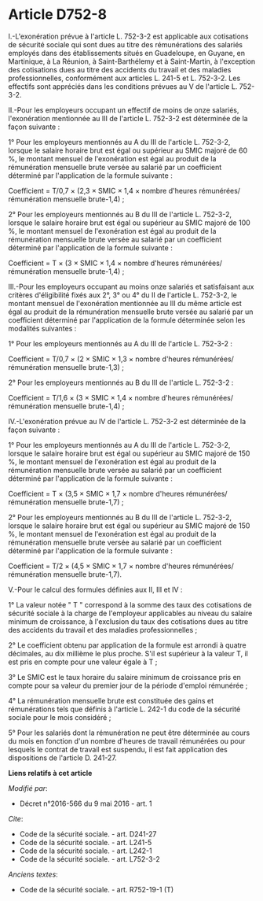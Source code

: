 # Article D752-8

I.-L'exonération prévue à l'article L. 752-3-2 est applicable aux cotisations de sécurité sociale qui sont dues au titre des
rémunérations des salariés employés dans des établissements situés en Guadeloupe, en Guyane, en Martinique, à La Réunion, à
Saint-Barthélemy et à Saint-Martin, à l'exception des cotisations dues au titre des accidents du travail et des maladies
professionnelles, conformément aux articles L. 241-5 et L. 752-3-2. Les effectifs sont appréciés dans les conditions prévues
au V de l'article L. 752-3-2. 

II.-Pour les employeurs occupant un effectif de moins de onze salariés, l'exonération mentionnée au III de l'article L.
752-3-2 est déterminée de la façon suivante : 

1° Pour les employeurs mentionnés au A du III de l'article L. 752-3-2, lorsque le salaire horaire brut est égal ou supérieur
au SMIC majoré de 60 %, le montant mensuel de l'exonération est égal au produit de la rémunération mensuelle brute versée au
salarié par un coefficient déterminé par l'application de la formule suivante : 

Coefficient = T/0,7 × (2,3 × SMIC × 1,4 × nombre d'heures rémunérées/ rémunération mensuelle brute-1,4) ; 

2° Pour les employeurs mentionnés au B du III de l'article L. 752-3-2, lorsque le salaire horaire brut est égal ou supérieur
au SMIC majoré de 100 %, le montant mensuel de l'exonération est égal au produit de la rémunération mensuelle brute versée au
salarié par un coefficient déterminé par l'application de la formule suivante : 

Coefficient = T × (3 × SMIC × 1,4 × nombre d'heures rémunérées/ rémunération mensuelle brute-1,4) ; 

III.-Pour les employeurs occupant au moins onze salariés et satisfaisant aux critères d'éligibilité fixés aux 2°, 3° ou 4° du
II de l'article L. 752-3-2, le montant mensuel de l'exonération mentionnée au III du même article est égal au produit de la
rémunération mensuelle brute versée au salarié par un coefficient déterminé par l'application de la formule déterminée selon
les modalités suivantes : 

1° Pour les employeurs mentionnés au A du III de l'article L. 752-3-2 : 

Coefficient = T/0,7 × (2 × SMIC × 1,3 × nombre d'heures rémunérées/ rémunération mensuelle brute-1,3) ; 

2° Pour les employeurs mentionnés au B du III de l'article L. 752-3-2 : 

Coefficient = T/1,6 × (3 × SMIC × 1,4 × nombre d'heures rémunérées/ rémunération mensuelle brute-1,4) ; 

IV.-L'exonération prévue au IV de l'article L. 752-3-2 est déterminée de la façon suivante : 

1° Pour les employeurs mentionnés au A du III de l'article L. 752-3-2, lorsque le salaire horaire brut est égal ou supérieur
au SMIC majoré de 150 %, le montant mensuel de l'exonération est égal au produit de la rémunération mensuelle brute versée au
salarié par un coefficient déterminé par l'application de la formule suivante : 

Coefficient = T × (3,5 × SMIC × 1,7 × nombre d'heures rémunérées/ rémunération mensuelle brute-1,7) ; 

2° Pour les employeurs mentionnés au B du III de l'article L. 752-3-2, lorsque le salaire horaire brut est égal ou supérieur
au SMIC majoré de 150 %, le montant mensuel de l'exonération est égal au produit de la rémunération mensuelle brute versée au
salarié par un coefficient déterminé par l'application de la formule suivante : 

Coefficient = T/2 × (4,5 × SMIC × 1,7 × nombre d'heures rémunérées/ rémunération mensuelle brute-1,7). 

V.-Pour le calcul des formules définies aux II, III et IV : 

1° La valeur notée " T " correspond à la somme des taux des cotisations de sécurité sociale à la charge de l'employeur
applicables au niveau du salaire minimum de croissance, à l'exclusion du taux des cotisations dues au titre des accidents du
travail et des maladies professionnelles ; 

2° Le coefficient obtenu par application de la formule est arrondi à quatre décimales, au dix millième le plus proche. S'il
est supérieur à la valeur T, il est pris en compte pour une valeur égale à T ; 

3° Le SMIC est le taux horaire du salaire minimum de croissance pris en compte pour sa valeur du premier jour de la période
d'emploi rémunérée ; 

4° La rémunération mensuelle brute est constituée des gains et rémunérations tels que définis à l'article L. 242-1 du code de
la sécurité sociale pour le mois considéré ; 

5° Pour les salariés dont la rémunération ne peut être déterminée au cours du mois en fonction d'un nombre d'heures de
travail rémunérées ou pour lesquels le contrat de travail est suspendu, il est fait application des dispositions de l'article
D. 241-27.

**Liens relatifs à cet article**

_Modifié par_:

  - Décret n°2016-566 du 9 mai 2016 - art. 1

_Cite_:

  - Code de la sécurité sociale. - art. D241-27
  - Code de la sécurité sociale. - art. L241-5
  - Code de la sécurité sociale. - art. L242-1
  - Code de la sécurité sociale. - art. L752-3-2

_Anciens textes_:

  - Code de la sécurité sociale. - art. R752-19-1 (T)
